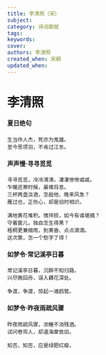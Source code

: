 ```yaml
---
title: 李清照（宋）
subject: 
category: 诗词歌赋
tags: 
keywords: 
cover: 
authors: 李清照
created_when: 宋朝
updated_when: 
---
```


# 李清照

#### 夏日绝句

```
生当作人杰，死亦为鬼雄。
至今思项羽，不肯过江东。
```

#### 声声慢·寻寻觅觅

```
寻寻觅觅，冷冷清清，凄凄惨惨戚戚。
乍暖还寒时候，最难将息。
三杯两盏淡酒，怎敌他、晚来风急？
雁过也，正伤心，却是旧时相识。

满地黄花堆积。憔悴损，如今有谁堪摘？
守着窗儿，独自怎生得黑？
梧桐更兼细雨，到黄昏、点点滴滴。
这次第，怎一个愁字了得！
```

#### 如梦令·常记溪亭日暮

```
常记溪亭日暮，沉醉不知归路，
兴尽晚回舟，误入藕花深处。

争渡，争渡，惊起一滩鸥鹭。
```

#### 如梦令·昨夜雨疏风骤

```
昨夜雨疏风骤，浓睡不消残酒。
试问卷帘人，却道海棠依旧。

知否，知否，应是绿肥红瘦。
```
